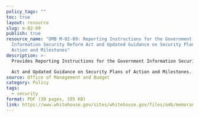 ```yaml
---
policy_tags: ""
toc: true
layout: resource
slug: m-02-09
publish: true
resource_name: "OMB M-02-09: Reporting Instructions for the Government
  Information Security Reform Act and Updated Guidance on Security Plans of
  Action and Milestones"
description: >-
  Provides Reporting Instructions for the Government Information Security Reform

  Act and Updated Guidance on Security Plans of Action and Milestones. Dated July 2, 2002. 
source: Office of Management and Budget
category: Policy
tags:
  - security
format: PDF (30 pages, 195 KB)
link: https://www.whitehouse.gov/sites/whitehouse.gov/files/omb/memoranda/2002/m02-09.pdf
---
```

